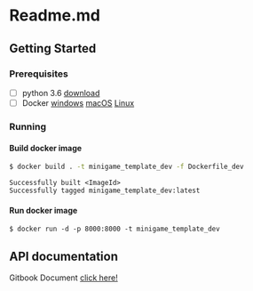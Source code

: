 # Readme.md

## Getting Started

### Prerequisites

- [ ] python 3.6 [download](https://www.python.org/downloads/)
- [ ] Docker [windows](https://docs.docker.com/docker-for-windows/install/) [macOS](https://docs.docker.com/docker-for-mac/) [Linux](https://docs.docker.com/install/linux/docker-ce/centos/)

### Running

#### Build docker image

```bash
$ docker build . -t minigame_template_dev -f Dockerfile_dev
```

```
Successfully built <ImageId>
Successfully tagged minigame_template_dev:latest
```

#### Run docker image

```text
$ docker run -d -p 8000:8000 -t minigame_template_dev
```

## API documentation

Gitbook Document [click here!](https://app.gitbook.com/@cocoa/s/cocoa-project/~/settings/share)
